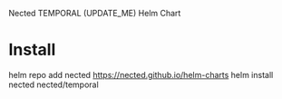 Nected TEMPORAL (UPDATE_ME) Helm Chart

# Install
helm repo add nected https://nected.github.io/helm-charts
helm install nected nected/temporal